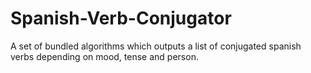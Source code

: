 # Spanish-Verb-Conjugator
A set of bundled algorithms which outputs a list of conjugated spanish verbs depending on mood, tense and person.  
